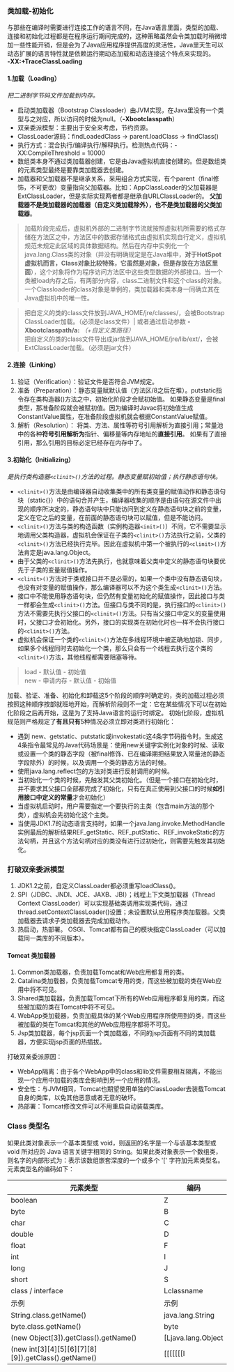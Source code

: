 ### 类加载-初始化
与那些在编译时需要进行连接工作的语言不同，在Java语言里面，类型的加载、连接和初始化过程都是在程序运行期间完成的，这种策略虽然会令类加载时稍微增加一些性能开销，但是会为了Java应用程序提供高度的灵活性，Java里天生可以动态扩展的语言特性就是依赖运行期动态加载和动态连接这个特点来实现的。  
**-XX:+TraceClassLoading**
#### 1.加载（Loading）  
*把二进制字节码文件加载到内存。*
- 启动类加载器（Bootstrap Classloader）由JVM实现，在Java里没有一个类型与之对应，所以访问的时候为null。（**-Xbootclasspath**） 
- 双亲委派模型：主要出于安全来考虑，节约资源。
- ClassLoader源码：findLoadedClass -> parent.loadClass -> findClass()
- 执行方式：混合执行/编译执行/解释执行。检测热点代码：-XX:CompileThreshold = 10000
- 数组类本身不通过类加载器创建，它是由Java虚拟机直接创建的。但是数组类的元素类型最终是要靠类加载器去创建。
- 加载器和父加载器不是继承关系，采用组合方式实现，有个parent（final修饰，不可更改）变量指向父加载器。比如：AppClassLoader的父加载器是ExtClassLoader，但是实际实现两者都是继承自URLClassLoader的。
**父加载器不是类加载器的加载器（自定义类加载除外），也不是类加载器的父类加载器**。
> 加载阶段完成后，虚拟机外部的二进制字节流就按照虚拟机所需要的格式存储在方法区之中，方法区中的数据存储格式由虚拟机实现自行定义，虚拟机规范未规定此区域的具体数据结构。然后在内存中实例化一个java.lang.Class类的对象（并没有明确规定是在Java堆中，**对于HotSpot虚拟机而言，Class对象比较特殊，它虽然是对象，但是存放在方法区里面**），这个对象将作为程序访问方法区中这些类型数据的外部接口。当一个类被load内存之后，有两部分内容，class二进制文件和这个class的对象。一个Classloader的class对象是单例的，类加载器和类本身一同确立其在Java虚拟机中的唯一性。

> 把自定义的类的class文件放到JAVA_HOME/jre/classes/，会被Bootstrap ClassLoader加载。（必须是class文件）| 或者通过启动参数 **-Xbootclasspath/a:** *（+自定义类路径）*  
 把自定义的类的class文件导出成jar放到JAVA_HOME/jre/lib/ext/，会被ExtClassLoader加载。（必须是jar文件）
#### 2.连接（Linking）
1. 验证（Verification）：验证文件是否符合JVM规定。
2. 准备（Preparation）：静态变量赋默认值（方法区/8之后在堆）。putstatic指令存在类构造器<clinit>()方法之中，初始化阶段才会赋初始值。
    如果静态变量是final类型，那准备阶段就会被赋初值。因为编译时Javac将初始值生成ConstantValue属性，在准备阶段虚拟机就会根据ConstantValue赋值。
3. 解析（Resolution）：
    将类、方法、属性等符号引用解析为直接引用；常量池中的各种**符号引用解析为**指针、偏移量等内存地址的**直接引用**。
    如果有了直接引用，那么引用的目标必定已经存在内存中了。
#### 3.初始化（Initializing）
*是执行类构造器`<clinit>()`方法的过程。静态变量赋初始值；执行静态语句块。*
- `<clinit>()`方法是由编译器自动收集类中的所有类变量的赋值动作和静态语句块（static{}）中的语句合并产生，编译器收集的顺序是由语句在源文件中出现的顺序所决定的，静态语句块中只能访问到定义在静态语句块之前的变量，定义在它之后的变量，在前面的静态语句块可以赋值，但是不能访问。
- `<clinit>()`方法与类的构造函数（实例构造器`<init>()`）不同，它不需要显示地调用父类构造器，虚拟机会保证在子类的`<clinit>()`方法执行之前，父类的`<clinit>()`方法已经执行完毕。因此在虚拟机中第一个被执行的`<clinit>()`方法肯定是java.lang.Object。
- 由于父类的`<clinit>()`方法先执行，也就意味着父类中定义的静态语句块要优先于子类的变量赋值操作。
- `<clinit>()`方法对于类或接口并不是必需的，如果一个类中没有静态语句块，也没有对变量的赋值操作，那么编译器可以不为这个类生成`<clinit>()`方法。
- 接口中不能使用静态语句块，但仍然有变量初始化的赋值操作，因此接口与类一样都会生成`<clinit>()`方法。但接口与类不同的是，执行接口的`<clinit>()`方法不需要先执行父接口的`<clinit>()`方法。只有当父接口中定义的变量使用时，父接口才会初始化。另外，接口的实现类在初始化时也一样不会执行接口的`<clinit>()`方法。
- 虚拟机会保证一个类的`<clinit>()`方法在多线程环境中被正确地加锁、同步，如果多个线程同时去初始化一个类，那么只会有一个线程去执行这个类的`<clinit>()`方法，其他线程都需要阻塞等待。
> load - 默认值 - 初始值  
  new - 申请内存 - 默认值 - 初始值
 
加载、验证、准备、初始化和卸载这5个阶段的顺序时确定的，类的加载过程必须按照这种顺序按部就班地开始，而解析阶段则不一定：它在某些情况下可以在初始化阶段之后再开始，这是为了支持Java语言的运行时绑定。
初始化阶段，虚拟机规范则严格规定了**有且只有**5种情况必须立即对类进行初始化：
- 遇到 new、getstatic、putstatic或invokestatic这4条字节码指令时。生成这4条指令最常见的Java代码场景是：使用new关键字实例化对象的时候、读取或设置一个类的静态字段（被final修饰、已在编译期把结果放入常量池的静态字段除外）的时候，以及调用一个类的静态方法的时候。
- 使用java.lang.reflect包的方法对类进行反射调用的时候。
- 当初始化一个类的时候，先触发其父类初始化。（但是一个接口在初始化时，并不要求其父接口全部都完成了初始化，只有在真正使用到父接口的时候**如引用接口中定义的常量**才会初始化）
- 当虚拟机启动时，用户需要指定一个要执行的主类（包含main方法的那个类），虚拟机会先初始化这个主类。
- 当使用JDK1.7的动态语言支持时，如果一个java.lang.invoke.MethodHandle实例最后的解析结果REF_getStatic、REF_putStatic、REF_invokeStatic的方法句柄，并且这个方法句柄对应的类没有进行过初始化，则需要先触发其初始化。

### 打破双亲委派模型
1. JDK1.2之前，自定义ClassLoader都必须重写loadClass()。
2. SPI（JDBC、JNDI、JCE、JAXB、JBI）；线程上下文类加载器（Thread Context ClassLoader）可以实现基础类调用实现类代码，通过thread.setContextClassLoader()设置；未设置默认应用程序类加载器。父类加载器去请求子类加载器去完成加载动作。
3. 热启动，热部署。 OSGI、Tomcat都有自己的模块指定ClassLoader（可以加载同一类库的不同版本）。
#### Tomcat 类加载器
1. Common类加载器，负责加载Tomcat和Web应用都复用的类。
2. Catalina类加载器，负责加载Tomcat专用的类，而这些被加载的类在Web应用中将不可见。
3. Shared类加载器，负责加载Tomcat下所有的Web应用程序都复用的类，而这些被加载的类在Tomcat中将不可见。
4. WebApp类加载器，负责加载具体的某个Web应用程序所使用到的类，而这些被加载的类在Tomcat和其他的Web应用程序都将不可见。
5. Jsp类加载器，每个jsp页面一个类加载器，不同的jsp页面有不同的类加载器，方便实现jsp页面的热插拔。

打破双亲委派原因：
- WebApp隔离：由于各个WebApp中的class和lib文件需要相互隔离，不能出现一个应用中加载的类库会影响到另一个应用的情况。
- 安全性：与JVM相同，Tomcat也期望使用单独的ClassLoader去装载Tomcat自身的类库，以免其他恶意或者无意的破坏。
- 热部署：Tomcat修改文件可以不用重启自动装载类库。

### Class 类型名
如果此类对象表示一个基本类型或 void，则返回的名字是一个与该基本类型或 void 所对应的 Java 语言关键字相同的 String。如果此类对象表示一个数组类，则名字的内部形式为：表示该数组嵌套深度的一个或多个 '[' 字符加元素类型名。元素类型名的编码如下：

| 元素类型  | 编码 |
|---|---|
| boolean  | Z |
| byte  | B |
| char  | C |
| double  | D |
| float  | F |
| int  | I |
| long  | J |
| short  | S |
| class / interface  | Lclassname |
| 示例  | 示例  |
| String.class.getName()  | java.lang.String  |
| byte.class.getName() | byte  |
| (new Object[3]).getClass().getName()  | [Ljava.lang.Object  |
| (new int[3][4][5][6][7][8][9]).getClass().getName()  | [[[[[[[I  |

